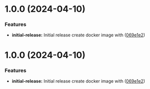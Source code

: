 # 1.0.0 (2024-04-10)


### Features

* **initial-release:** Initial release create docker image with ([069e1e2](https://github.com/alexbaeza/k8s-ci-cd/commit/069e1e2fcc99c233edcae9ded1ad7ef4aadc03c3))

# 1.0.0 (2024-04-10)


### Features

* **initial-release:** Initial release create docker image with ([069e1e2](https://github.com/alexbaeza/k8s-ci-cd/commit/069e1e2fcc99c233edcae9ded1ad7ef4aadc03c3))
